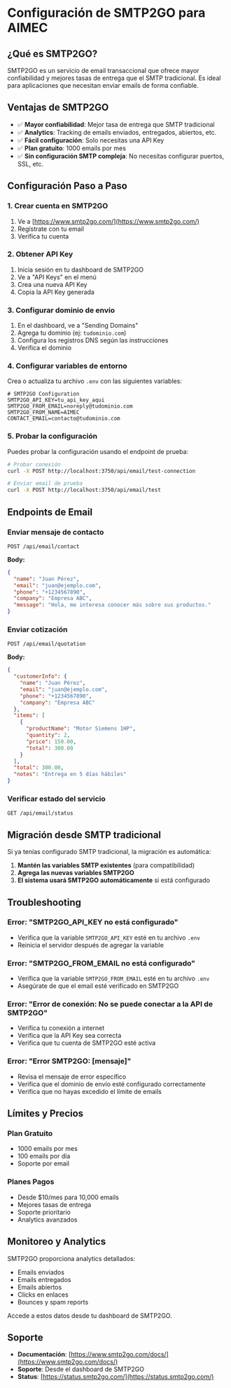 # Configuración de SMTP2GO para AIMEC

## ¿Qué es SMTP2GO?

SMTP2GO es un servicio de email transaccional que ofrece mayor confiabilidad y mejores tasas de entrega que el SMTP tradicional. Es ideal para aplicaciones que necesitan enviar emails de forma confiable.

## Ventajas de SMTP2GO

- ✅ **Mayor confiabilidad**: Mejor tasa de entrega que SMTP tradicional
- ✅ **Analytics**: Tracking de emails enviados, entregados, abiertos, etc.
- ✅ **Fácil configuración**: Solo necesitas una API Key
- ✅ **Plan gratuito**: 1000 emails por mes
- ✅ **Sin configuración SMTP compleja**: No necesitas configurar puertos, SSL, etc.

## Configuración Paso a Paso

### 1. Crear cuenta en SMTP2GO

1. Ve a [https://www.smtp2go.com/](https://www.smtp2go.com/)
2. Regístrate con tu email
3. Verifica tu cuenta

### 2. Obtener API Key

1. Inicia sesión en tu dashboard de SMTP2GO
2. Ve a "API Keys" en el menú
3. Crea una nueva API Key
4. Copia la API Key generada

### 3. Configurar dominio de envío

1. En el dashboard, ve a "Sending Domains"
2. Agrega tu dominio (ej: `tudominio.com`)
3. Configura los registros DNS según las instrucciones
4. Verifica el dominio

### 4. Configurar variables de entorno

Crea o actualiza tu archivo `.env` con las siguientes variables:

```env
# SMTP2GO Configuration
SMTP2GO_API_KEY=tu_api_key_aqui
SMTP2GO_FROM_EMAIL=noreply@tudominio.com
SMTP2GO_FROM_NAME=AIMEC
CONTACT_EMAIL=contacto@tudominio.com
```

### 5. Probar la configuración

Puedes probar la configuración usando el endpoint de prueba:

```bash
# Probar conexión
curl -X POST http://localhost:3750/api/email/test-connection

# Enviar email de prueba
curl -X POST http://localhost:3750/api/email/test
```

## Endpoints de Email

### Enviar mensaje de contacto
```
POST /api/email/contact
```

**Body:**
```json
{
  "name": "Juan Pérez",
  "email": "juan@ejemplo.com",
  "phone": "+1234567890",
  "company": "Empresa ABC",
  "message": "Hola, me interesa conocer más sobre sus productos."
}
```

### Enviar cotización
```
POST /api/email/quotation
```

**Body:**
```json
{
  "customerInfo": {
    "name": "Juan Pérez",
    "email": "juan@ejemplo.com",
    "phone": "+1234567890",
    "company": "Empresa ABC"
  },
  "items": [
    {
      "productName": "Motor Siemens 1HP",
      "quantity": 2,
      "price": 150.00,
      "total": 300.00
    }
  ],
  "total": 300.00,
  "notes": "Entrega en 5 días hábiles"
}
```

### Verificar estado del servicio
```
GET /api/email/status
```

## Migración desde SMTP tradicional

Si ya tenías configurado SMTP tradicional, la migración es automática:

1. **Mantén las variables SMTP existentes** (para compatibilidad)
2. **Agrega las nuevas variables SMTP2GO**
3. **El sistema usará SMTP2GO automáticamente** si está configurado

## Troubleshooting

### Error: "SMTP2GO_API_KEY no está configurado"
- Verifica que la variable `SMTP2GO_API_KEY` esté en tu archivo `.env`
- Reinicia el servidor después de agregar la variable

### Error: "SMTP2GO_FROM_EMAIL no está configurado"
- Verifica que la variable `SMTP2GO_FROM_EMAIL` esté en tu archivo `.env`
- Asegúrate de que el email esté verificado en SMTP2GO

### Error: "Error de conexión: No se puede conectar a la API de SMTP2GO"
- Verifica tu conexión a internet
- Verifica que la API Key sea correcta
- Verifica que tu cuenta de SMTP2GO esté activa

### Error: "Error SMTP2GO: [mensaje]"
- Revisa el mensaje de error específico
- Verifica que el dominio de envío esté configurado correctamente
- Verifica que no hayas excedido el límite de emails

## Límites y Precios

### Plan Gratuito
- 1000 emails por mes
- 100 emails por día
- Soporte por email

### Planes Pagos
- Desde $10/mes para 10,000 emails
- Mejores tasas de entrega
- Soporte prioritario
- Analytics avanzados

## Monitoreo y Analytics

SMTP2GO proporciona analytics detallados:

- Emails enviados
- Emails entregados
- Emails abiertos
- Clicks en enlaces
- Bounces y spam reports

Accede a estos datos desde tu dashboard de SMTP2GO.

## Soporte

- **Documentación**: [https://www.smtp2go.com/docs/](https://www.smtp2go.com/docs/)
- **Soporte**: Desde el dashboard de SMTP2GO
- **Status**: [https://status.smtp2go.com/](https://status.smtp2go.com/)
